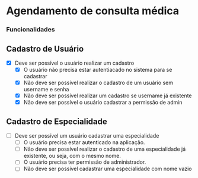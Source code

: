 # Agendamento de consulta médica

### **Funcionalidades**

## **Cadastro de Usuário**

- [x] Deve ser possível o usuário realizar um cadastro
  - [x] O usuário não precisa estar autentiacado no sistema para se cadastrar
  - [x] Não deve ser possível realizar o cadastro de um usuário sem username e senha
  - [x] Não deve ser possível realizar um cadastro se username já existente
  - [x] Não deve ser possível o usuário cadastrar a permissão de admin

## **Cadastro de Especialidade**

- [ ] Deve ser possível um usuário cadastrar uma especialidade
  - [ ] O usuário precisa estar autenticado na aplicação.
  - [ ] Não deve ser possível realizar o cadastro de uma especialidade já existente, ou seja, com o mesmo nome.
  - [ ] O usuário precisa ter permissão de administrador.
  - [ ] Não deve ser possível cadastrar uma especialidade com nome vazio
